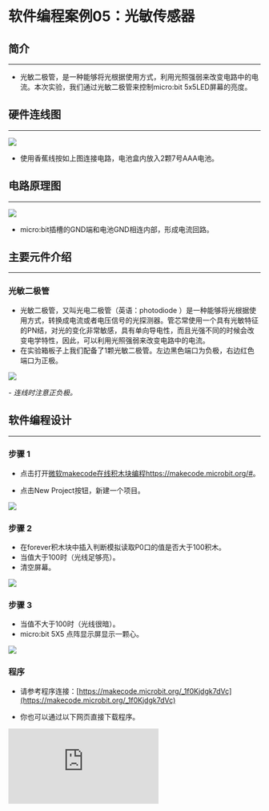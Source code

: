 ﻿# 软件编程案例05：光敏传感器

## 简介 ##
---
- 光敏二极管，是一种能够将光根据使用方式，利用光照强弱来改变电路中的电流。本次实验，我们通过光敏二极管来控制micro:bit 5x5LED屏幕的亮度。

## 硬件连线图 ##
---
![](https://wiki-media-ef.oss-cn-hongkong.aliyuncs.com//images/YlThssw.png)

- 使用香蕉线按如上图连接电路，电池盒内放入2颗7号AAA电池。

## 电路原理图 ##
---
![](https://wiki-media-ef.oss-cn-hongkong.aliyuncs.com//images/Baf6k1C.png)

- micro:bit插槽的GND端和电池GND相连内部，形成电流回路。

## 主要元件介绍 ##
---
### 光敏二极管 ###
- 光敏二极管，又叫光电二极管（英语：photodiode ）是一种能够将光根据使用方式，转换成电流或者电压信号的光探测器。管芯常使用一个具有光敏特征的PN结，对光的变化非常敏感，具有单向导电性，而且光强不同的时候会改变电学特性，因此，可以利用光照强弱来改变电路中的电流。
- 在实验箱板子上我们配备了1颗光敏二极管。左边黑色端口为负极，右边红色端口为正极。

![](https://wiki-media-ef.oss-cn-hongkong.aliyuncs.com//images/E1kmQUI.jpg)

*- 连线时注意正负极。*

## 软件编程设计
---
### 步骤 1

- 点击打开[微软makecode在线积木块编程https://makecode.microbit.org/#](https://makecode.microbit.org/#)。

- 点击New Project按钮，新建一个项目。

![](https://wiki-media-ef.oss-cn-hongkong.aliyuncs.com//images/t34k5Zb.png)

### 步骤 2

- 在forever积木块中插入判断模拟读取P0口的值是否大于100积木。
- 当值大于100时（光线足够亮）。
- 清空屏幕。

![](https://wiki-media-ef.oss-cn-hongkong.aliyuncs.com//images/Ll1nPCC.png)

### 步骤 3

- 当值不大于100时（光线很暗）。
- micro:bit 5X5 点阵显示屏显示一颗心。

![](https://wiki-media-ef.oss-cn-hongkong.aliyuncs.com//images/5WMWzWe.png)

### 程序

- 请参考程序连接：[https://makecode.microbit.org/_1f0Kjdgk7dVc](https://makecode.microbit.org/_1f0Kjdgk7dVc)

- 你也可以通过以下网页直接下载程序。



<div
    style={{
        position: 'relative',
        paddingBottom: '60%',
        overflow: 'hidden',
    }}
>
    <iframe
        src="https://makecode.microbit.org/_1f0Kjdgk7dVc"
        frameborder="0"
        sandbox="allow-popups allow-forms allow-scripts allow-same-origin"
        style={{
            position: 'absolute',
            width: '100%',
            height: '100%',
        }}
    />
</div>

## 结论
---
- 亮光不显示，光线变暗显示一颗心。


## 思考
---


## 常见问题
---


## 相关阅读
---
